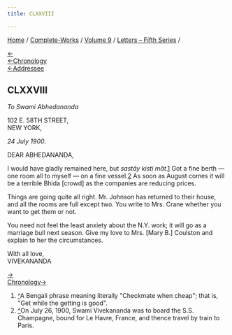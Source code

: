 ```yaml
---
title: CLXXVIII

---
```

<div>

[Home](../../../index.htm) / [Complete-Works](../../complete_works.htm)
/ [Volume 9](../volume_9_contents.htm) / [Letters – Fifth
Series](letters_fifth_series_contents.htm) /

[←](177_mrs_hansbrough.htm)  
[←Chronology](../../volume_8/epistles_fourth_series/186_joe.htm)  
[←Addressee](170_abhedananda.htm)

## CLXXVIII

*To Swami Abhedananda*

102 E. 58TH STREET,  
NEW YORK,

*24 July 1900*.

DEAR ABHEDANANDA,

I would have gladly remained here, but *sastây kisti mât*.[1](#fn1) Got
a fine berth — one room all to myself — on a fine vessel.[2](#fn2) As
soon as August comes it will be a terrible Bhida \[crowd\] as the
companies are reducing prices.

Things are going quite all right. Mr. Johnson has returned to their
house, and all the rooms are full except two. You write to Mrs. Crane
whether you want to get them or not.

You need not feel the least anxiety about the N.Y. work; it will go as a
marriage bull next season. Give my love to Mrs. \[Mary B.\] Coulston and
explain to her the circumstances.

With all love,  
VIVEKANANDA

[→](179_christina.htm)  
[Chronology→](../../volume_8/epistles_fourth_series/187_turiyananda.htm)

</div>

1.  [^](#fn1_1)A Bengali phrase meaning literally "Checkmate when
    cheap"; that is, "Get while the getting is good".
2.  [^](#fn2_1)On July 26, 1900, Swami Vivekananda was to board the S.S.
    Champagne, bound for Le Havre, France, and thence travel by train to
    Paris.
